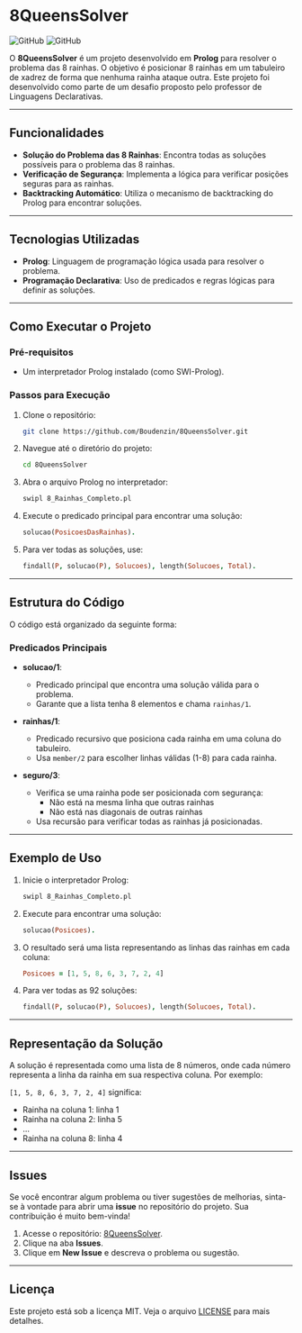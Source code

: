 # 8QueensSolver

![GitHub](https://img.shields.io/badge/license-MIT-blue)
![GitHub](https://img.shields.io/badge/SWIProlog-9.2%2B-red)

O **8QueensSolver** é um projeto desenvolvido em **Prolog** para resolver o problema das 8 rainhas. O objetivo é posicionar 8 rainhas em um tabuleiro de xadrez de forma que nenhuma rainha ataque outra. Este projeto foi desenvolvido como parte de um desafio proposto pelo professor de Linguagens Declarativas.

---

## Funcionalidades

- **Solução do Problema das 8 Rainhas**: Encontra todas as soluções possíveis para o problema das 8 rainhas.
- **Verificação de Segurança**: Implementa a lógica para verificar posições seguras para as rainhas.
- **Backtracking Automático**: Utiliza o mecanismo de backtracking do Prolog para encontrar soluções.

---

## Tecnologias Utilizadas

- **Prolog**: Linguagem de programação lógica usada para resolver o problema.
- **Programação Declarativa**: Uso de predicados e regras lógicas para definir as soluções.

---

## Como Executar o Projeto

### Pré-requisitos
- Um interpretador Prolog instalado (como SWI-Prolog).

### Passos para Execução

1. Clone o repositório:
   ```bash
   git clone https://github.com/Boudenzin/8QueensSolver.git
   ```

2. Navegue até o diretório do projeto:
   ```bash
   cd 8QueensSolver
   ```

3. Abra o arquivo Prolog no interpretador:
   ```bash
   swipl 8_Rainhas_Completo.pl
   ```

4. Execute o predicado principal para encontrar uma solução:
   ```prolog
   solucao(PosicoesDasRainhas).
   ```

5. Para ver todas as soluções, use:
   ```prolog
   findall(P, solucao(P), Solucoes), length(Solucoes, Total).
   ```

---

## Estrutura do Código

O código está organizado da seguinte forma:

### Predicados Principais

- **solucao/1**:
  - Predicado principal que encontra uma solução válida para o problema.
  - Garante que a lista tenha 8 elementos e chama `rainhas/1`.

- **rainhas/1**:
  - Predicado recursivo que posiciona cada rainha em uma coluna do tabuleiro.
  - Usa `member/2` para escolher linhas válidas (1-8) para cada rainha.

- **seguro/3**:
  - Verifica se uma rainha pode ser posicionada com segurança:
    - Não está na mesma linha que outras rainhas
    - Não está nas diagonais de outras rainhas
  - Usa recursão para verificar todas as rainhas já posicionadas.

---

## Exemplo de Uso

1. Inicie o interpretador Prolog:
   ```bash
   swipl 8_Rainhas_Completo.pl
   ```

2. Execute para encontrar uma solução:
   ```prolog
   solucao(Posicoes).
   ```

3. O resultado será uma lista representando as linhas das rainhas em cada coluna:
   ```prolog
   Posicoes = [1, 5, 8, 6, 3, 7, 2, 4] 
   ```

4. Para ver todas as 92 soluções:
   ```prolog
   findall(P, solucao(P), Solucoes), length(Solucoes, Total).
   ```

---

## Representação da Solução

A solução é representada como uma lista de 8 números, onde cada número representa a linha da rainha em sua respectiva coluna. Por exemplo:

`[1, 5, 8, 6, 3, 7, 2, 4]` significa:
- Rainha na coluna 1: linha 1
- Rainha na coluna 2: linha 5
- ...
- Rainha na coluna 8: linha 4

---

## Issues

Se você encontrar algum problema ou tiver sugestões de melhorias, sinta-se à vontade para abrir uma **issue** no repositório do projeto. Sua contribuição é muito bem-vinda!

1. Acesse o repositório: [8QueensSolver](https://github.com/Boudenzin/8QueensSolver).
2. Clique na aba **Issues**.
3. Clique em **New Issue** e descreva o problema ou sugestão.

---

## Licença

Este projeto está sob a licença MIT. Veja o arquivo [LICENSE](LICENSE) para mais detalhes.
